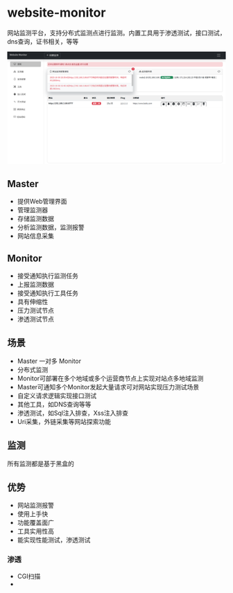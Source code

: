 # website-monitor
网站监测平台，支持分布式监测点进行监测。内置工具用于渗透测试，接口测试，dns查询，证书相关，等等

![](./_doc/_img/a8f95767-ac89-435f-bccd-330d3bd98327.png)


## Master
- 提供Web管理界面
- 管理监测器
- 存储监测数据
- 分析监测数据，监测报警
- 网站信息采集


## Monitor
- 接受通知执行监测任务
- 上报监测数据
- 接受通知执行工具任务
- 具有伸缩性
- 压力测试节点
- 渗透测试节点


## 场景
- Master 一对多 Monitor
- 分布式监测
- Monitor可部署在多个地域或多个运营商节点上实现对站点多地域监测
- Master可通知多个Monitor发起大量请求可对网站实现压力测试场景
- 自定义请求逻辑实现接口测试
- 其他工具，如DNS查询等等
- 渗透测试，如Sql注入排查，Xss注入排查
- Uri采集，外链采集等网站探索功能


## 监测
所有监测都是基于黑盒的


## 优势
- 网站监测报警
- 使用上手快
- 功能覆盖面广
- 工具实用性高
- 能实现性能测试，渗透测试


### 渗透
- CGI扫描
- 